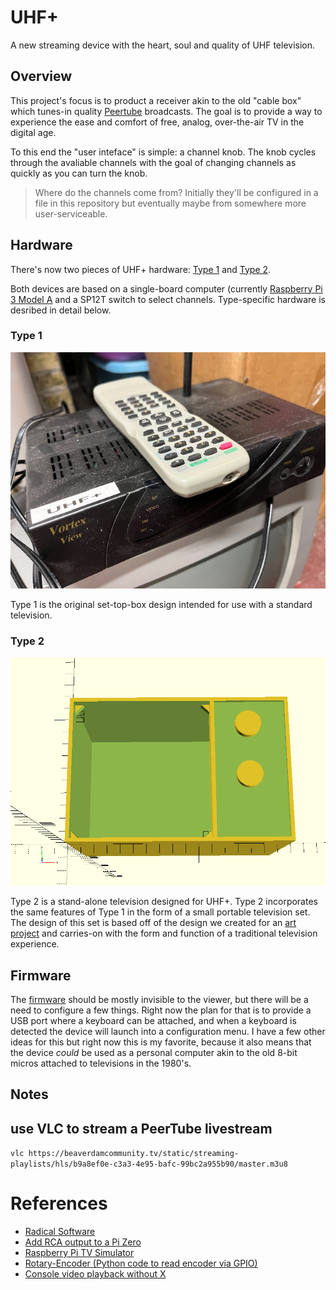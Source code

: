 # UHF+

A new streaming device with the heart, soul and quality of UHF television.


## Overview 

This project's focus is to product a receiver akin to the old "cable box" which tunes-in quality [Peertube](https://peertube.tv/) broadcasts.  The goal is to provide a way to experience the ease and comfort of free, analog, over-the-air TV in the digital age.

To this end the "user inteface" is simple: a channel knob.  The knob cycles through the avaliable channels with the goal of changing channels as quickly as you can turn the knob.  

> Where do the channels come from?  Initially they'll be configured in a file in this repository but eventually maybe from somewhere more user-serviceable.

## Hardware

There's now two pieces of UHF+ hardware: [Type 1](./hardware/type1) and [Type 2](./hardware/type2).

Both devices are based on a single-board computer (currently [Raspberry Pi 3 Model A](https://www.raspberrypi.com/products/raspberry-pi-3-model-a-plus/) and a SP12T switch to select channels.  Type-specific hardware is desribed in detail below.


### Type 1

![Photo of the first prototype built into an old cable box](hardware/type1/prototype.jpg)

Type 1 is the original set-top-box design intended for use with a standard television.


### Type 2

![](./hardware/type2/preview.png)

Type 2 is a stand-alone television designed for UHF+.  Type 2 incorporates the same features of Type 1 in the form of a small portable television set.  The design of this set is based off of the design we created for an [art project](https://www.printables.com/model/180019-irreverent-television-frame) and carries-on with the form and function of a traditional television experience.


## Firmware
The [firmware](firmware) should be mostly invisible to the viewer, but there will be a need to configure a few things.  Right now the plan for that is to provide a USB port where a keyboard can be attached, and when a keyboard is detected the device will launch into a configuration menu.  I have a few other ideas for this but right now this is my favorite, because it also means that the device *could* be used as a personal computer akin to the old 8-bit micros attached to televisions in the 1980's.


## Notes

## use VLC to stream a PeerTube livestream
`vlc https://beaverdamcommunity.tv/static/streaming-playlists/hls/b9a8ef0e-c3a3-4e95-bafc-99bc2a955b90/master.m3u8`



# References
* [Radical Software](https://radicalsoftware.org/e/volume1nr1_pics.html)
* [Add RCA output to a Pi Zero](https://magpi.raspberrypi.com/articles/rca-pi-zero)
* [Raspberry Pi TV Simulator](https://github.com/Pakequis/Raspberry-pi-TV-sim)
* [Rotary-Encoder (Python code to read encoder via GPIO)](https://github.com/modmypi/Rotary-Encoder/)
* [Console video playback without X](https://forums.raspberrypi.com/viewtopic.php?t=336093)

